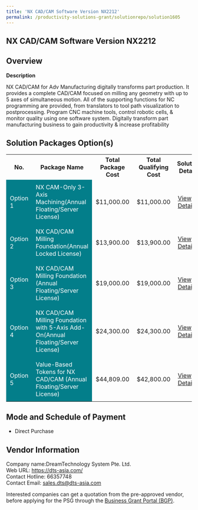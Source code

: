 ```yaml
---
title: 'NX CAD/CAM Software Version NX2212'
permalink: /productivity-solutions-grant/solutionrepo/solution1605
---
```


## NX CAD/CAM Software Version NX2212

## Overview

**Description**

NX CAD/CAM for Adv Manufacturing digitally transforms part production. It provides a complete CAD/CAM focused on milling any geometry with up to 5 axes of simultaneous motion. All of the supporting functions for NC programming are provided, from translators to tool path visualization to postprocessing. Program CNC machine tools, control robotic cells, & monitor quality using one software system. Digitally transform part manufacturing business to gain productivity & increase profitability

## Solution Packages Option(s)

<table>
<tr>
<th><b>No.</b></th>
<th><b>Package Name</b></th>
<th><b>Total Package Cost</b></th>
<th><b>Total Qualifying Cost</b></th>
<th><b>Solution Details</b></th>
</tr>
<tr>
<td style='padding: 10px; background-color: #037E8A; color: #FFFFFF;'>Option 1</td>
<td style='padding: 10px; background-color: #037E8A; color: #FFFFFF;'>NX CAM-Only 3-Axis Machining(Annual Floating/Server License)</td>
<td style='padding: 10px;'>$11,000.00</td>
<td style='padding: 10px;'>$11,000.00</td>
<td style='padding: 10px;'><a href='/images/psg/DreamTechnology_NXCADCAMSoftware_Desensitised_Part1.pdf' target='_blank'>View Details</a></td>
</tr>
<tr>
<td style='padding: 10px; background-color: #037E8A; color: #FFFFFF;'>Option 2</td>
<td style='padding: 10px; background-color: #037E8A; color: #FFFFFF;'>NX CAD/CAM Milling Foundation(Annual Locked License)</td>
<td style='padding: 10px;'>$13,900.00</td>
<td style='padding: 10px;'>$13,900.00</td>
<td style='padding: 10px;'><a href='/images/psg/DreamTechnology_NXCADCAMSoftware_Desensitised_Part2.pdf' target='_blank'>View Details</a></td>
</tr>
<tr>
<td style='padding: 10px; background-color: #037E8A; color: #FFFFFF;'>Option 3</td>
<td style='padding: 10px; background-color: #037E8A; color: #FFFFFF;'>NX CAD/CAM Milling Foundation (Annual Floating/Server License)</td>
<td style='padding: 10px;'>$19,000.00</td>
<td style='padding: 10px;'>$19,000.00</td>
<td style='padding: 10px;'><a href='/images/psg/DreamTechnology_NXCADCAMSoftware_Desensitised_Part3.pdf' target='_blank'>View Details</a></td>
</tr>
<tr>
<td style='padding: 10px; background-color: #037E8A; color: #FFFFFF;'>Option 4</td>
<td style='padding: 10px; background-color: #037E8A; color: #FFFFFF;'>NX CAD/CAM Milling Foundation with 5-Axis Add-On(Annual Floating/Server License)</td>
<td style='padding: 10px;'>$24,300.00</td>
<td style='padding: 10px;'>$24,300.00</td>
<td style='padding: 10px;'><a href='/images/psg/DreamTechnology_NXCADCAMSoftware_Desensitised_Part4.pdf' target='_blank'>View Details</a></td>
</tr>
<tr>
<td style='padding: 10px; background-color: #037E8A; color: #FFFFFF;'>Option 5</td>
<td style='padding: 10px; background-color: #037E8A; color: #FFFFFF;'>Value-Based Tokens for NX CAD/CAM (Annual Floating/Server License)</td>
<td style='padding: 10px;'>$44,809.00</td>
<td style='padding: 10px;'>$42,800.00</td>
<td style='padding: 10px;'><a href='/images/psg/DreamTechnology_NXCADCAMSoftware_Desensitised_Part5.pdf' target='_blank'>View Details</a></td>
</tr>
</table>

## Mode and Schedule of Payment

 - Direct Purchase

## Vendor Information

 Company name:DreamTechnology System Pte. Ltd.<br>Web URL: https://dts-asia.com/ <br>Contact Hotline: 66357748 <br>Contact Email: sales.dts@dts-asia.com 

Interested companies can get a quotation from the pre-approved vendor, before applying for the PSG through the <a href='https://www.businessgrants.gov.sg/' target='_blank' rel='noopener'>Business Grant Portal (BGP)</a>.

<script src="/jquery/resize-tables.js"></script>
